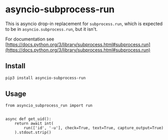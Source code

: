 # asyncio-subprocess-run

This is asyncio drop-in replacement for `subprocess.run`, which is expected to be in `asyncio.subprocess.run`, but it isn't.

For documentation see [https://docs.python.org/3/library/subprocess.html#subprocess.run](https://docs.python.org/3/library/subprocess.html#subprocess.run)

## Install

```sh
pip3 install asyncio-subprocess-run
```

## Usage

```python3
from asyncio_subprocess_run import run


async def get_uid():
    return await int(
        run(['id', '-u'], check=True, text=True, capture_output=True)
    ).stdout.strip()
```
